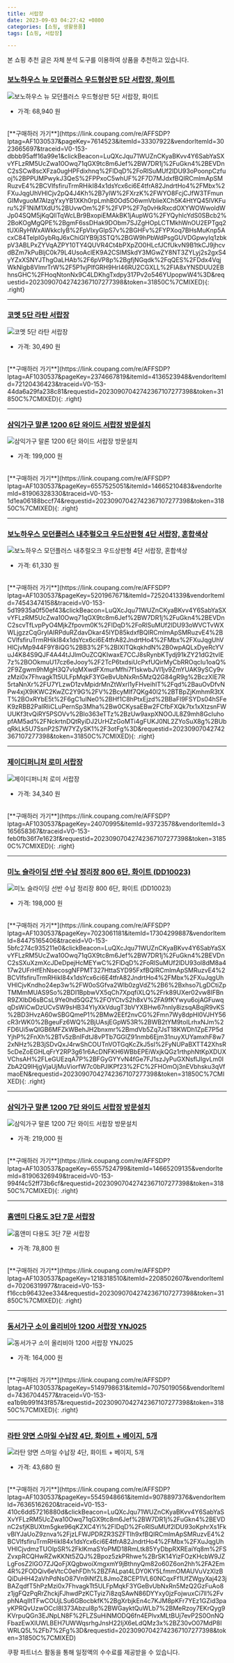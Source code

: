 ```yaml
---
title: 서랍장
date: 2023-09-03 04:27:42 +0800
categories: [쇼핑, 생활용품]
tags: [쇼핑, 서랍장]

---
```


본 쇼핑 추천 글은 자체 분석 도구를 이용하여 상품을 추천하고 있습니다.
### [보노하우스 뉴 모던플러스 우드형상판 5단 서랍장, 화이트](https://link.coupang.com/re/AFFSDP?lptag=AF1030537&pageKey=7614523&itemId=33307922&vendorItemId=3023665697&traceid=V0-153-dbbb95aff16a99e1&clickBeacon=LuQXcJqu71WUZnCKyaBKvv4Y6SabYaSXvYFLzRM5UcZwa10Owq71qGX9tc8m6Jef%2BW7DR1j%2FuGkn4%2BEVDnC2sSCw8scXFza0ugHPFdixhnq%2FlDqD%2FoRlSuMUf2lDU93oPoonpCzfuoj%2BPPUMPwykJ3QeS%2FPPxoC5whUF%2F7D7MJdxfBQIRCmlmApSMRuzvE4%2BCVlfsfiruTrmRHikI84x1dsYcx6ci6E4tfrA82JndrtHo4%2FMbx%2FXuJqgUhVHlCjv2pQ4J4Kh%2B7ylW%2FXrzK%2FWYO8FcjCJfW3TFmunGIMvguoM7AIzgYxyYB1XKh0rpLmhB0Od5O6wmVblieXCh5K4HtYQ45lVKFuru%2F1NiM1XdU%2BUvwOm%2F%2FVP%2F7q0vHkRxcdOXYWOWwoldWJp04SQM5jKqQllTqWcLBr9BxopiEMAkBK1jAupWG%2FYQyhIcYdS0SBcb2%2BoKOgMgQPE%2BgmF6ssDHak9DObm7SJZgHOpLCTMkhWnOU2EPTgq2tUXiRyHWxAWkkcIyB%2FpVIxyGlpS7v%2BGHFv%2FYPXoq7BHsMuKnp5AcxC84TelpIGybRqJ6xChiGlYB9j3STQ%2BGW9hPbWdPsgGUVDGpwyIq1zbkpV3ABLPxZYVqAZPY10TY4QUVR4Ct4bPXpZO0HLcfJCfUkvN9B1tkCJ9jhcvdBZm7kPuBljC0k79L4UsoAclEK9A2CSIMSkdY3MGwZY8NT3ZYLyj2s2gxS4yYZxXSNYJThgOaLHAb%2F6pVP8p%2BgfjNGqdk%2FqQES%2FDdx4VqjWkNlgb8VImrTrW%2F5P1vjPIfGRH9HrI46RU2CGXLL%2FIA8xYNSDUU2EBhnsGHC%2FHoqNtonNx9C4LDKhgTxdpy317Pv2o546YUpopwW4%3D&requestid=20230907042742367107277398&token=31850C%7CMIXED)
![보노하우스 뉴 모던플러스 우드형상판 5단 서랍장, 화이트](https://ads-partners.coupang.com/image1/pCoghMZ9qv50d2OwpO-ZzJfgYNsurpGsphq0SByIB8K7EclNKKezzHJQF5pO1SdCD7Hswe2Fy1sfnLRng_WDngc485hMypbaZlwG55vwccDtmO7CaByv6LRQm-xr8XwW03HITeUCRwa-fONDnXb-Up8KwKAsxvJP4MjhHu7B_x138Uy_DMHQmT9pGM3MSN4gQnlxXPyfETDa6V7iMs6pExjGlls9Ugf5RxX806zXlHjlC76pmUIcgpRvk4JHfRyJPoqTPYKoP0krsqew0lBa37FhFNg=)
- 가격: 68,940 원
<br>
[**구매하러 가기**](https://link.coupang.com/re/AFFSDP?lptag=AF1030537&pageKey=7614523&itemId=33307922&vendorItemId=3023665697&traceid=V0-153-dbbb95aff16a99e1&clickBeacon=LuQXcJqu71WUZnCKyaBKvv4Y6SabYaSXvYFLzRM5UcZwa10Owq71qGX9tc8m6Jef%2BW7DR1j%2FuGkn4%2BEVDnC2sSCw8scXFza0ugHPFdixhnq%2FlDqD%2FoRlSuMUf2lDU93oPoonpCzfuoj%2BPPUMPwykJ3QeS%2FPPxoC5whUF%2F7D7MJdxfBQIRCmlmApSMRuzvE4%2BCVlfsfiruTrmRHikI84x1dsYcx6ci6E4tfrA82JndrtHo4%2FMbx%2FXuJqgUhVHlCjv2pQ4J4Kh%2B7ylW%2FXrzK%2FWYO8FcjCJfW3TFmunGIMvguoM7AIzgYxyYB1XKh0rpLmhB0Od5O6wmVblieXCh5K4HtYQ45lVKFuru%2F1NiM1XdU%2BUvwOm%2F%2FVP%2F7q0vHkRxcdOXYWOWwoldWJp04SQM5jKqQllTqWcLBr9BxopiEMAkBK1jAupWG%2FYQyhIcYdS0SBcb2%2BoKOgMgQPE%2BgmF6ssDHak9DObm7SJZgHOpLCTMkhWnOU2EPTgq2tUXiRyHWxAWkkcIyB%2FpVIxyGlpS7v%2BGHFv%2FYPXoq7BHsMuKnp5AcxC84TelpIGybRqJ6xChiGlYB9j3STQ%2BGW9hPbWdPsgGUVDGpwyIq1zbkpV3ABLPxZYVqAZPY10TY4QUVR4Ct4bPXpZO0HLcfJCfUkvN9B1tkCJ9jhcvdBZm7kPuBljC0k79L4UsoAclEK9A2CSIMSkdY3MGwZY8NT3ZYLyj2s2gxS4yYZxXSNYJThgOaLHAb%2F6pVP8p%2BgfjNGqdk%2FqQES%2FDdx4VqjWkNlgb8VImrTrW%2F5P1vjPIfGRH9HrI46RU2CGXLL%2FIA8xYNSDUU2EBhnsGHC%2FHoqNtonNx9C4LDKhgTxdpy317Pv2o546YUpopwW4%3D&requestid=20230907042742367107277398&token=31850C%7CMIXED){: .right}
<br>

---

### [코멧 5단 라탄 서랍장](https://link.coupang.com/re/AFFSDP?lptag=AF1030537&pageKey=2374667819&itemId=4136523948&vendorItemId=72120436423&traceid=V0-153-44da6a29fa238c81&requestid=20230907042742367107277398&token=31850C%7CMIXED)
![코멧 5단 라탄 서랍장](https://ads-partners.coupang.com/image1/1sHMRR2C6zi6d9a11uaLjaRelySGhD_gzIgN5riz7E_pPBHD87JNcY-OSzxOUHl_q-sjr6s9KktnUck1MIl7ex6f7_dwnxYR_T-DE7ayL-pxWSOEjtOEZCJeyds_62vTXzTzhcf2Ci9VWj4hY8bxiTk6NT4YakL88Iax3gyhoYA2I9EtungiUKxNr5hqnu-5p_n4rKt5JovAGN2hiiXqKr53Eb2JrS1MeMyaGaKw-J1QI3s_8MF-hVgUNcbEM_KEDWuJRYIALHuwz-XpM33et3o=)
- 가격: 30,490 원
<br>
[**구매하러 가기**](https://link.coupang.com/re/AFFSDP?lptag=AF1030537&pageKey=2374667819&itemId=4136523948&vendorItemId=72120436423&traceid=V0-153-44da6a29fa238c81&requestid=20230907042742367107277398&token=31850C%7CMIXED){: .right}
<br>

---

### [삼익가구 말론 1200 6단 와이드 서랍장 방문설치](https://link.coupang.com/re/AFFSDP?lptag=AF1030537&pageKey=6557525051&itemId=14665210483&vendorItemId=81906328330&traceid=V0-153-1d1ea06188bccf74&requestid=20230907042742367107277398&token=31850C%7CMIXED)
![삼익가구 말론 1200 6단 와이드 서랍장 방문설치](https://ads-partners.coupang.com/image1/-YuXrUVF5I69ZDYd-b_1Ag6gr63n6oPCfZKgmcEazDMZxnrUHzLHtmyVIC-Il90MKt3PmTKZ124B3Ag_gH5HkFhQT2Ak5tDKfI9_WwXFfbo-ZyGFPgPsJA0ArE7cLz8NuTsHxWPUo4Md-FEpW04KIMvUi4QXc9WHDsiuZH6SaJEl9vzAWxVZnA3I-tItkz0bpPJSLUq0YSybGnsHJqmCxVtYrR5wN3hnIgoWyt3KCWOdfY0pn3Sc5f7N-jfsLQ_0mPyvLxSdKUI=)
- 가격: 199,000 원
<br>
[**구매하러 가기**](https://link.coupang.com/re/AFFSDP?lptag=AF1030537&pageKey=6557525051&itemId=14665210483&vendorItemId=81906328330&traceid=V0-153-1d1ea06188bccf74&requestid=20230907042742367107277398&token=31850C%7CMIXED){: .right}
<br>

---

### [보노하우스 모던플러스 내추럴오크 우드상판형 4단 서랍장, 혼합색상](https://link.coupang.com/re/AFFSDP?lptag=AF1030537&pageKey=5201967671&itemId=7252041339&vendorItemId=74543474158&traceid=V0-153-5d19935a0f50ef43&clickBeacon=LuQXcJqu71WUZnCKyaBKvv4Y6SabYaSXvYFLzRM5UcZwa10Owq71qGX9tc8m6Jef%2BW7DR1j%2FuGkn4%2BEVDnC2scvTfLvpPyO4MjkZfpovm0K%2FlDqD%2FoRlSuMUf2lDU93oWVCTvWXWLjgzzCqGrylAIRPduRZdavDkar45IYD85kdxfBQIRCmlmApSMRuzvE4%2BCVlfsfiruTrmRHikI84x1dsYcx6ci6E4tfrA82JndrtHo4%2FMbx%2FXuJqgUhVHlCjvMp944F9Y8iQG%2BB3%2F%2BIXlTQkqkhdN%2B0wpAQLxDyeRcYVuJ4K84S9QJF4A44tJJlmOuZCQKIwaxE7CCJ8sRynbKTydj91kZY21dG2tvIE7z%2BOOkmuU17cz6eJooy%2F2TcP6txdsiUcPxfUQirMyCbRROqcIu1oaQ%2F9Zgwm9hMgH3Q7vlqMXwdFXmurMfhi7f1skwbJVl1jv9ZmYUAK9ySCy9vzMzi0x7FhvagkTt5ULFpMqkF3YGeBvUbNxRn5MzQ2G84gR9g%2BczXIE7R5rtaNnXr%2FU7YLzwD1zvMpidrMnZtWxrl1yFHveihIT%2Fqd%2BauOvDfvNPw4xjX9iKWC2KwZC2Y9G%2FV%2BcyMIf7QKg40l2%2BTBpZjKmhmR3tXT%2BOxRYbE5t%2F6gC1uINe0%2BHf1C8hPtxEjzd%2BBaFI9FSYDs04hSFeK9zRBB2PaIRIiCLuPernSp3Mha%2Bw0CKysaEBw2FCfbFXQk7tx1xXtzsnFWUUKf3tvQiRY5PSOVv%2Blo363eTTz%2BzUw9axpXNOOJL8Z9mh8GcIuhopfAM5ad%2FNckrtnDQtRyiDJ2UrHZzGoMTi4gFUKJ0NL2ZYoSuX8g%2BUbqRkLk5U7SsnP2S7W7YZySK1%2F3otFg%3D&requestid=20230907042742367107277398&token=31850C%7CMIXED)
![보노하우스 모던플러스 내추럴오크 우드상판형 4단 서랍장, 혼합색상](https://ads-partners.coupang.com/image1/6noUXsVelic7OGB76j7bCLkKBtu_vvyNdrvxqpnU1IBM73BY0NSDlQDrf-YpRc-uItmcmrbTq2ryUR01XNmjeHvBGqds5nKA7ivVGMt_9ebE0eKpVx4-OTuN4sr-QEP2rt7WoNIWtz1nH713WPvvUoiFz8OZz5iz-B7sF10wscqFP0LoNClF1xAvIqH7cuZEQHO7KOxmFD6tqNoqy6b0dx3rrRrucXz5JLDY8UiT0xlPXRWW0bpOW7FkQbmaqkODP3EzV56PohXSDj2L-oN5ed60z5MC)
- 가격: 61,330 원
<br>
[**구매하러 가기**](https://link.coupang.com/re/AFFSDP?lptag=AF1030537&pageKey=5201967671&itemId=7252041339&vendorItemId=74543474158&traceid=V0-153-5d19935a0f50ef43&clickBeacon=LuQXcJqu71WUZnCKyaBKvv4Y6SabYaSXvYFLzRM5UcZwa10Owq71qGX9tc8m6Jef%2BW7DR1j%2FuGkn4%2BEVDnC2scvTfLvpPyO4MjkZfpovm0K%2FlDqD%2FoRlSuMUf2lDU93oWVCTvWXWLjgzzCqGrylAIRPduRZdavDkar45IYD85kdxfBQIRCmlmApSMRuzvE4%2BCVlfsfiruTrmRHikI84x1dsYcx6ci6E4tfrA82JndrtHo4%2FMbx%2FXuJqgUhVHlCjvMp944F9Y8iQG%2BB3%2F%2BIXlTQkqkhdN%2B0wpAQLxDyeRcYVuJ4K84S9QJF4A44tJJlmOuZCQKIwaxE7CCJ8sRynbKTydj91kZY21dG2tvIE7z%2BOOkmuU17cz6eJooy%2F2TcP6txdsiUcPxfUQirMyCbRROqcIu1oaQ%2F9Zgwm9hMgH3Q7vlqMXwdFXmurMfhi7f1skwbJVl1jv9ZmYUAK9ySCy9vzMzi0x7FhvagkTt5ULFpMqkF3YGeBvUbNxRn5MzQ2G84gR9g%2BczXIE7R5rtaNnXr%2FU7YLzwD1zvMpidrMnZtWxrl1yFHveihIT%2Fqd%2BauOvDfvNPw4xjX9iKWC2KwZC2Y9G%2FV%2BcyMIf7QKg40l2%2BTBpZjKmhmR3tXT%2BOxRYbE5t%2F6gC1uINe0%2BHf1C8hPtxEjzd%2BBaFI9FSYDs04hSFeK9zRBB2PaIRIiCLuPernSp3Mha%2Bw0CKysaEBw2FCfbFXQk7tx1xXtzsnFWUUKf3tvQiRY5PSOVv%2Blo363eTTz%2BzUw9axpXNOOJL8Z9mh8GcIuhopfAM5ad%2FNckrtnDQtRyiDJ2UrHZzGoMTi4gFUKJ0NL2ZYoSuX8g%2BUbqRkLk5U7SsnP2S7W7YZySK1%2F3otFg%3D&requestid=20230907042742367107277398&token=31850C%7CMIXED){: .right}
<br>

---

### [제이디퍼니처 로미 서랍장](https://link.coupang.com/re/AFFSDP?lptag=AF1030537&pageKey=24070995&itemId=93723578&vendorItemId=3165658367&traceid=V0-153-feb0fb36f7e1623f&requestid=20230907042742367107277398&token=31850C%7CMIXED)
![제이디퍼니처 로미 서랍장](https://ads-partners.coupang.com/image1/aBKSJYM-ZkjlFP0FaJMvv3au6Ij0SbKOGeiVzV-I4TosNIOsmM4zyzCbysY57kbi63q8ZnHpyWc_jIRnAdpAUWCdwdpMkr8mh58WT2sSt349EU9MyJW8sFI-ansEzElDfJYYLPJd19OYN3WmGm9LvEjdiEdH2MFt7JkvQsvE5E-ciNacuOTWkxf1NQH3Gs0U_GKphQxfVb3_tVLsNRJZrEYbS3q8p4fELT6iT5PSNr7Q36T_VarbtBAtGN-qgu9nhSVE7Fvm__fQYoXy1Hjem-q0HJTGz0-2q9VM82ilMJ2_)
- 가격: 34,340 원
<br>
[**구매하러 가기**](https://link.coupang.com/re/AFFSDP?lptag=AF1030537&pageKey=24070995&itemId=93723578&vendorItemId=3165658367&traceid=V0-153-feb0fb36f7e1623f&requestid=20230907042742367107277398&token=31850C%7CMIXED){: .right}
<br>

---

### [미노 슬라이딩 선반 수납 정리장 800 6단, 화이트 (DD10023)](https://link.coupang.com/re/AFFSDP?lptag=AF1030537&pageKey=7023061181&itemId=17304299887&vendorItemId=84475165406&traceid=V0-153-5bfc274c935211e0&clickBeacon=LuQXcJqu71WUZnCKyaBKvv4Y6SabYaSXvYFLzRM5UcZwa10Owq71qGX9tc8m6Jef%2BW7DR1j%2FuGkn4%2BEVDnC2sSXuXzmXcJDeDpejHcMEYwC%2FlDqD%2FoRlSuMUf2lDU93ol8dM8a417w2UFrHfEhNsecosgNFPMT327HttaSYD95FxfBQIRCmlmApSMRuzvE4%2BCVlfsfiruTrmRHikI84x1dsYcx6ci6E4tfrA82JndrtHo4%2FMbx%2FXuJqgUhVHlCjvKndho24ep3w%2FW0oSGfva2Wlb0zgVdZ%2B6%2Bxhso7LgDCtiZpTMMmMUAS9So%2BDI1BpbwVX5qCh7XpqfiXLQ%2Frk89UXer02vw8IFBnR9ZXlbD6sBCsL9Ye0hd5QGZ%2FOYCtvS2h8xV%2FA9fKYwyu6ojAGFuwqqDsWiCwDzUCvSW9sHB34YIyXkVdugT3bVYXBHw67nnly8izsqABqjR9vKS%2BD3HvzA60wSBGQmeP1%2BMw2EEf2nvCG%2Fmn7Wy8dpHl0VJHY56cR3rWK0%2BgeuFz6WQ%2BjUAsjEGpW53R%2BWB2tYM9toILrhxNJm%2FD6Ui5wQlGB6MFZkWBehJH2bnxmr%2BmdVb5Zq7JsT18KWDh1ZpE7P5dYjhP%2FnXh%2BTv5zBnIFdtJ8vPTb7GGlZ91nmb6Ejm31nuyXUYamxhF8w72xNHz%2B3jSDvQxJ4rwShCOUTnVOTGqKcZkJ5sI%2FyNUPaBXTT42XhsR5cDeZoEGHLqFrY2RP3g61r6AcDNFKH6WBbEPEiWxjkQGz1rthphNtKpXDUXVChsAH%2FLeGUEzqA7P%2BFGyGYYvN4fGe7FJ1szJyPuGXNsflJIgvLm0IZbA2Q9lHjgVjaUjMuViorfW7c0bPJIKPf23%2FC%2FHOmOj3nEVbhsku3qVfmaoEN&requestid=20230907042742367107277398&token=31850C%7CMIXED)
![미노 슬라이딩 선반 수납 정리장 800 6단, 화이트 (DD10023)](https://ads-partners.coupang.com/image1/SKq5eY8Tjo-MJgHfSEtVeFOl9p72gtiX7PjcrgEVi8qjxqGGyK0U8VQK4SUgrLmFqpD541_8wh5Yi6g8NrL5VJ9rskb_UhaUuVnV6vPUDj-w8Ept80OeDYShJ0AN25Sm5ONXjSMItp4S-vIy0Q0UDZiofzHIpftT59hQGmJXr2XWKRwzuDv-Q2uzkRcvBBnVOEP1lv7vFKkZjUMKObR211tqYRAHHIfG92wg6_6_pY-Jf_8uy0TQaSFMqhBCpE76Dk_IWqvkaN6DgI9EhsqBezNARMldxYm3ECnIg1yBjcZ-N7jXJZk=)
- 가격: 198,000 원
<br>
[**구매하러 가기**](https://link.coupang.com/re/AFFSDP?lptag=AF1030537&pageKey=7023061181&itemId=17304299887&vendorItemId=84475165406&traceid=V0-153-5bfc274c935211e0&clickBeacon=LuQXcJqu71WUZnCKyaBKvv4Y6SabYaSXvYFLzRM5UcZwa10Owq71qGX9tc8m6Jef%2BW7DR1j%2FuGkn4%2BEVDnC2sSXuXzmXcJDeDpejHcMEYwC%2FlDqD%2FoRlSuMUf2lDU93ol8dM8a417w2UFrHfEhNsecosgNFPMT327HttaSYD95FxfBQIRCmlmApSMRuzvE4%2BCVlfsfiruTrmRHikI84x1dsYcx6ci6E4tfrA82JndrtHo4%2FMbx%2FXuJqgUhVHlCjvKndho24ep3w%2FW0oSGfva2Wlb0zgVdZ%2B6%2Bxhso7LgDCtiZpTMMmMUAS9So%2BDI1BpbwVX5qCh7XpqfiXLQ%2Frk89UXer02vw8IFBnR9ZXlbD6sBCsL9Ye0hd5QGZ%2FOYCtvS2h8xV%2FA9fKYwyu6ojAGFuwqqDsWiCwDzUCvSW9sHB34YIyXkVdugT3bVYXBHw67nnly8izsqABqjR9vKS%2BD3HvzA60wSBGQmeP1%2BMw2EEf2nvCG%2Fmn7Wy8dpHl0VJHY56cR3rWK0%2BgeuFz6WQ%2BjUAsjEGpW53R%2BWB2tYM9toILrhxNJm%2FD6Ui5wQlGB6MFZkWBehJH2bnxmr%2BmdVb5Zq7JsT18KWDh1ZpE7P5dYjhP%2FnXh%2BTv5zBnIFdtJ8vPTb7GGlZ91nmb6Ejm31nuyXUYamxhF8w72xNHz%2B3jSDvQxJ4rwShCOUTnVOTGqKcZkJ5sI%2FyNUPaBXTT42XhsR5cDeZoEGHLqFrY2RP3g61r6AcDNFKH6WBbEPEiWxjkQGz1rthphNtKpXDUXVChsAH%2FLeGUEzqA7P%2BFGyGYYvN4fGe7FJ1szJyPuGXNsflJIgvLm0IZbA2Q9lHjgVjaUjMuViorfW7c0bPJIKPf23%2FC%2FHOmOj3nEVbhsku3qVfmaoEN&requestid=20230907042742367107277398&token=31850C%7CMIXED){: .right}
<br>

---

### [삼익가구 말론 1200 7단 와이드 서랍장 방문설치](https://link.coupang.com/re/AFFSDP?lptag=AF1030537&pageKey=6557524799&itemId=14665209135&vendorItemId=81906326949&traceid=V0-153-994f4c52ff73b6cf&requestid=20230907042742367107277398&token=31850C%7CMIXED)
![삼익가구 말론 1200 7단 와이드 서랍장 방문설치](https://ads-partners.coupang.com/image1/XW1zwFQ_K3zdG-yKXfl5EBrHjKvkLohLTfUrJk1BHWO4alX5jUg9PsqbAMfkEtwhkOfOD9VzS5kSUbm6snYbmGGfLYni3r97N7mMCV5cRZCKrgk9R2DISTEfAHiw9KxMIVOp0cmApcQs7zrWp3rwvCyJ19HWxv5qiFmKPUf7PWD8KClyduotsxBeUjVjEBNfFK2XQ0tBXGE3dSKLg03IBI3ZbcvWX0uVByvhZmLtGa93aWGo1q-NhbeEpRSbWTQtQ-2-G6AsgRc=)
- 가격: 219,000 원
<br>
[**구매하러 가기**](https://link.coupang.com/re/AFFSDP?lptag=AF1030537&pageKey=6557524799&itemId=14665209135&vendorItemId=81906326949&traceid=V0-153-994f4c52ff73b6cf&requestid=20230907042742367107277398&token=31850C%7CMIXED){: .right}
<br>

---

### [홈앤미 다용도 3단 7문 서랍장](https://link.coupang.com/re/AFFSDP?lptag=AF1030537&pageKey=1218318510&itemId=2208502607&vendorItemId=70206319977&traceid=V0-153-f16ccb96432ee334&requestid=20230907042742367107277398&token=31850C%7CMIXED)
![홈앤미 다용도 3단 7문 서랍장](https://ads-partners.coupang.com/image1/GuZUymw0nBPAAaxCGoYgYrn7HpCbFYdiBj9YfWNlEe8QzmjhTbdsSbhD5BaHFluaDrR054x4K9vvAP4fP_1gP05nkjxQyFnmb9guGAdap-Dnu3t_HWoWDtTp7EPPdg3Flbg08uy23Q0MswNhgOkMPeSDSjFpZpD_w12lgFQI_QkRgWuzoIP9Daiu1cyZpvHwc2lkHpegRZwrl1b9MmLg3r4BKgay0WnykmZ7nEoMJTkCPqWAcr8g2zjEsGgOsoIUdu_ignlsrrvVOhsnoFfiL_Q=)
- 가격: 78,800 원
<br>
[**구매하러 가기**](https://link.coupang.com/re/AFFSDP?lptag=AF1030537&pageKey=1218318510&itemId=2208502607&vendorItemId=70206319977&traceid=V0-153-f16ccb96432ee334&requestid=20230907042742367107277398&token=31850C%7CMIXED){: .right}
<br>

---

### [동서가구 소이 올리비아 1200 서랍장 YNJ025](https://link.coupang.com/re/AFFSDP?lptag=AF1030537&pageKey=5149798631&itemId=7075019056&vendorItemId=74367044577&traceid=V0-153-ea1b9b991f43f857&requestid=20230907042742367107277398&token=31850C%7CMIXED)
![동서가구 소이 올리비아 1200 서랍장 YNJ025](https://ads-partners.coupang.com/image1/ngLF-XrwipPFVXK_ngxRPNnegDfpVEkuZvJtc2RYsJjb65smaFafBOd7SO5jYoPKW3g1ZhDeziwTn9M9WEXE0LAmHqGAI1DpXAQP5-OqQvmhBpwpTQC_7wrb4ibSKju_xL9YXncvyFXWWBlek6e8IjuV2WtrEc3P9EXqxPiq1cP8Gr-whQDKYG9jmdd8dA6NDpbYhpXInIqccR1hZc1i9cVCWyMJe24UmPtrt_xPuB87Xavld_XnyLXqcmxdTgOLv21_AVf4k7UpyP6Yt41wiLHofGtENuIxTl8Ohs9ITA==)
- 가격: 164,000 원
<br>
[**구매하러 가기**](https://link.coupang.com/re/AFFSDP?lptag=AF1030537&pageKey=5149798631&itemId=7075019056&vendorItemId=74367044577&traceid=V0-153-ea1b9b991f43f857&requestid=20230907042742367107277398&token=31850C%7CMIXED){: .right}
<br>

---

### [라탄 양면 스마일 수납장 4단, 화이트 + 베이지, 5개](https://link.coupang.com/re/AFFSDP?lptag=AF1030537&pageKey=5545948661&itemId=9078897376&vendorItemId=76365162620&traceid=V0-153-410c6dd57216880d&clickBeacon=LuQXcJqu71WUZnCKyaBKvv4Y6SabYaSXvYFLzRM5UcZwa10Owq71qGX9tc8m6Jef%2BW7DR1j%2FuGkn4%2BEVDnC2sfjKBUXtm5gke96qKZXC4Yi%2FlDqD%2FoRlSuMUf2lDU93oKphrXs1FkvBlYJaUoZ9znva%2FjzLFWJPDRZR3SZFTIh9xfBQIRCmlmApSMRuzvE4%2BCVlfsfiruTrmRHikI84x1dsYcx6ci6E4tfrA82JndrtHo4%2FMbx%2FXuJqgUhVHlCjvdmzTUOIpSR%2FklKmaSYoPMD18RmLtk85YyDbpRXREaiYq8m%2FSZvxpRCQHwRZwKKNt5ZQJ%2Bpoz5zkPRhwe%2BrSK14YizFOzKHcbW9JZLgFosZ2lGO7ZJQoFjXQgbwoiXmgxmY9jBthnyQm82o60Z6on2hh%2FA2Em4R%2FODQiv6eVtcC0ehFDh%2BZFALpat4LDY0KY5LfmmOMAUVuVzXlzBQiDuHH42aVhPdNsO87Vn9iNfZL8JmoZ8CEP1VL60NCqxFf1UfZWgyXaj423jBAZqdfT5hPzMzi0x7FhvagkTt5ULFpMqkF3YGeBvUbNxRn5MzQ2GzFuAo8z1jgFQzPqRrZhckjFJhwdPzKCTyiz7i8zqSAwN86DYYxy0jzFojwuxCi7ll%2FvphNAqIltTFwCOUjLSu6GBocbkfK%2BgXrbjkEn4c7KJM8pKFr7YEz1GZid3payKPRQvUzwOCcI8I373Abzul8p%2BWGayktQuWLb7%2BMeRzoy7EKrQyg9KVrpuQGn3EJNpLN8F%2FLZSuHiNMODQ6fn4EPlvxMLtBUj7evP2S0OnNQFbazEwXlUWLBEH7UWWqsrhgJnsH22IjX6eLdQMz3x%2BZ30vO07MdP8IWRLQ5L%2Fb7%2Fg%3D&requestid=20230907042742367107277398&token=31850C%7CMIXED)
![라탄 양면 스마일 수납장 4단, 화이트 + 베이지, 5개](https://ads-partners.coupang.com/image1/4o6BTNuJv02e2ico4r3XXr0P2y6Kmgns2zHxZq-r8i6vibgf9Gh8kgZmitM_NIjMgxp2YlH-VU3NqzB8z1YD45GgMD1CSIcv4eJmtztDk3WfwhLrkowHzMiGgthqdGwiBuaaTzoVkRcYBhz73jI3Ol0pTYjGbs02hs4w19hcSwQXwGx6c053fGH9CJZgnF3-PfX0oGwAXrF-_Ri1haKRDp8jHPpM2SqDUUTmrSGmr_6MPNEeHzHG49NKBD5p8t9w1u30dYh5DblqrZ5xY_Dhp0zexUaclg==)
- 가격: 43,680 원
<br>
[**구매하러 가기**](https://link.coupang.com/re/AFFSDP?lptag=AF1030537&pageKey=5545948661&itemId=9078897376&vendorItemId=76365162620&traceid=V0-153-410c6dd57216880d&clickBeacon=LuQXcJqu71WUZnCKyaBKvv4Y6SabYaSXvYFLzRM5UcZwa10Owq71qGX9tc8m6Jef%2BW7DR1j%2FuGkn4%2BEVDnC2sfjKBUXtm5gke96qKZXC4Yi%2FlDqD%2FoRlSuMUf2lDU93oKphrXs1FkvBlYJaUoZ9znva%2FjzLFWJPDRZR3SZFTIh9xfBQIRCmlmApSMRuzvE4%2BCVlfsfiruTrmRHikI84x1dsYcx6ci6E4tfrA82JndrtHo4%2FMbx%2FXuJqgUhVHlCjvdmzTUOIpSR%2FklKmaSYoPMD18RmLtk85YyDbpRXREaiYq8m%2FSZvxpRCQHwRZwKKNt5ZQJ%2Bpoz5zkPRhwe%2BrSK14YizFOzKHcbW9JZLgFosZ2lGO7ZJQoFjXQgbwoiXmgxmY9jBthnyQm82o60Z6on2hh%2FA2Em4R%2FODQiv6eVtcC0ehFDh%2BZFALpat4LDY0KY5LfmmOMAUVuVzXlzBQiDuHH42aVhPdNsO87Vn9iNfZL8JmoZ8CEP1VL60NCqxFf1UfZWgyXaj423jBAZqdfT5hPzMzi0x7FhvagkTt5ULFpMqkF3YGeBvUbNxRn5MzQ2GzFuAo8z1jgFQzPqRrZhckjFJhwdPzKCTyiz7i8zqSAwN86DYYxy0jzFojwuxCi7ll%2FvphNAqIltTFwCOUjLSu6GBocbkfK%2BgXrbjkEn4c7KJM8pKFr7YEz1GZid3payKPRQvUzwOCcI8I373Abzul8p%2BWGayktQuWLb7%2BMeRzoy7EKrQyg9KVrpuQGn3EJNpLN8F%2FLZSuHiNMODQ6fn4EPlvxMLtBUj7evP2S0OnNQFbazEwXlUWLBEH7UWWqsrhgJnsH22IjX6eLdQMz3x%2BZ30vO07MdP8IWRLQ5L%2Fb7%2Fg%3D&requestid=20230907042742367107277398&token=31850C%7CMIXED)


쿠팡 파트너스 활동을 통해 일정액의 수수료를 제공받을 수 있습니다.
